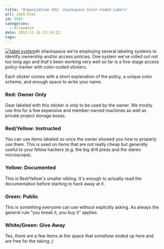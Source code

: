 ```yaml
---
title: 'Organization 101: shackspace Color-Coded Labels'
url: 3565.html
id: 3565
categories:
  - Allgemein
date: 2012-11-16 23:14:22
tags:
---
```


[![](https://blog.shackspace.de/wp-content/uploads/2012/11/nrzfy-300x225.jpg "label system")](https://blog.shackspace.de/wp-content/uploads/2012/11/nrzfy.jpg)At shackspace we're employing several labeling systems to identify ownership and/or access policies. One system we've rolled out not too long ago and that's been working very well so far is a five-stage access policy marker with color-coded stickers.

Each sticker comes with a short explanation of the policy, a unique color scheme, and enough space to write your name.

### Red: Owner Only

Gear labeled with this sticker is only to be used by the owner. We mostly use this for a few expensive and member-owned machines as well as private project storage boxes.

### Red/Yellow: Instructed

You can use items labeled so once the owner showed you how to properly use them. This is used on items that are not really cheap but generally useful to your fellow hackers (e.g. the big drill press and the stereo microscope).

### Yellow: Documented

This is Red/Yellow's smaller sibling. It's enough to actually read the documentation before starting to hack away at it.

### Green: Public

This is something everyone can use without explicitly asking. As always the general rule "you break it, you buy it" applies.

### White/Green: Give Away

Yes, there are a few items at the space that somehow ended up here and are free for the taking ;)